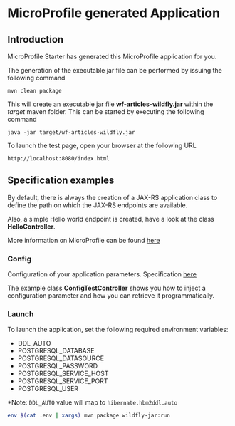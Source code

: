 # MicroProfile generated Application

## Introduction

MicroProfile Starter has generated this MicroProfile application for you.

The generation of the executable jar file can be performed by issuing the following command

    mvn clean package

This will create an executable jar file **wf-articles-wildfly.jar** within the _target_ maven folder. This can be started by executing the following command

    java -jar target/wf-articles-wildfly.jar




To launch the test page, open your browser at the following URL

    http://localhost:8080/index.html

## Specification examples

By default, there is always the creation of a JAX-RS application class to define the path on which the JAX-RS endpoints are available.

Also, a simple Hello world endpoint is created, have a look at the class **HelloController**.

More information on MicroProfile can be found [here](https://microprofile.io/)


### Config

Configuration of your application parameters. Specification [here](https://microprofile.io/project/eclipse/microprofile-config)

The example class **ConfigTestController** shows you how to inject a configuration parameter and how you can retrieve it programmatically.


### Launch

To launch the application, set the following required environment variables:

- DDL_AUTO
- POSTGRESQL_DATABASE
- POSTGRESQL_DATASOURCE
- POSTGRESQL_PASSWORD
- POSTGRESQL_SERVICE_HOST
- POSTGRESQL_SERVICE_PORT
- POSTGRESQL_USER

*Note: `DDL_AUTO` value will map to `hibernate.hbm2ddl.auto`

```bash
env $(cat .env | xargs) mvn package wildfly-jar:run
```
